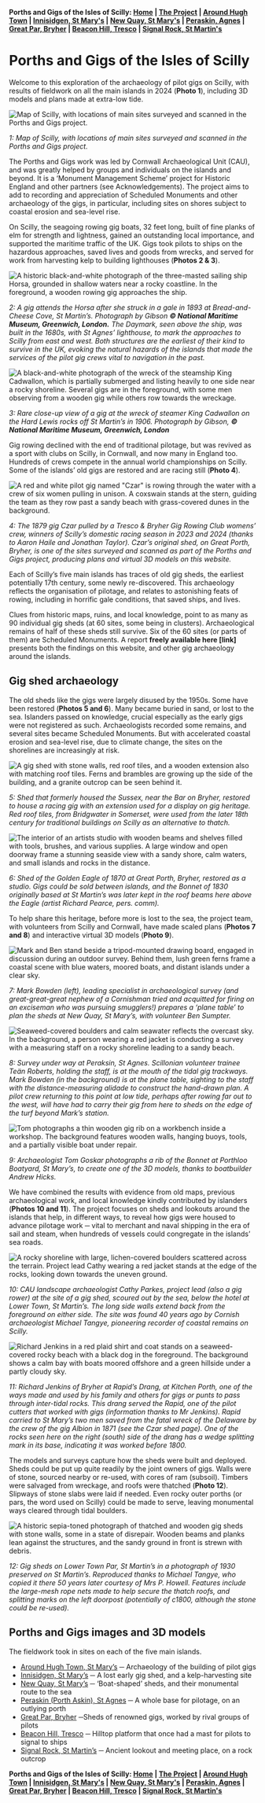 **Porths and Gigs of the Isles of Scilly: [Home](index.md) &#124; [The Project](project.md) &#124; [Around Hugh Town](around-hugh-town.md) &#124; [Innisidgen, St Mary's](innisidgen-st-marys.md) &#124; [New Quay, St Mary's](new-quay-st-marys.md) &#124; [Peraskin, Agnes](peraskin-st-agnes.md) &#124; [Great Par, Bryher](great-par-bryher.md) &#124; [Beacon Hill, Tresco](beacon-hill-tresco.md) &#124; [Signal Rock, St Martin's](signal-rock-st-martins.md)** 

# Porths and Gigs of the Isles of Scilly

Welcome to this exploration of the archaeology of pilot gigs on Scilly, with results of fieldwork on all the main islands in 2024 (**Photo 1**), including 3D models and plans made at extra-low tide. 

![Map of Scilly, with locations of main sites surveyed and scanned in the Porths and Gigs project.](website-images/Project-Page/1-location-map-for-website.jpg)

*1: Map of Scilly, with locations of main sites surveyed and scanned in the Porths and Gigs project.*

The Porths and Gigs work was led by Cornwall Archaeological Unit (CAU), and was greatly helped by groups and individuals on the islands and beyond. It is a ‘Monument Management Scheme’ project for Historic England and other partners (see Acknowledgements). The project aims to add to recording and appreciation of Scheduled Monuments and other archaeology of the gigs, in particular, including sites on shores subject to coastal erosion and sea-level rise.

On Scilly, the seagoing rowing gig boats, 32 feet long, built of fine planks of elm for strength and lightness, gained an outstanding local importance, and supported the maritime traffic of the UK. Gigs took pilots to ships on the hazardous approaches, saved lives and goods from wrecks, and served for work from harvesting kelp to building lighthouses (**Photos 2 & 3**).

![A historic black-and-white photograph of the three-masted sailing ship Horsa, grounded in shallow waters near a rocky coastline. In the foreground, a wooden rowing gig approaches the ship.](website-images/Project-Page/2-nmm-g14149-horsa.jpg)

*2: A gig attends the Horsa after she struck in a gale in 1893 at Bread-and-Cheese Cove, St Martin’s. Photograph by Gibson **© National Maritime Museum, Greenwich, London.**
The Daymark, seen above the ship, was built in the 1680s, with St Agnes’ lighthouse, to mark the approaches to Scilly from east and west. Both structures are the earliest of their kind to survive in the UK, evoking the natural hazards of the islands that made the services of the pilot gig crews vital to navigation in the past.*

![A black-and-white photograph of the wreck of the steamship King Cadwallon, which is partially submerged and listing heavily to one side near a rocky shoreline. Several gigs are in the foreground, with some men observing from a wooden gig while others row towards the wreckage.](website-images/Project-Page/3-nmm-p50786-king-cadwallon.jpg)

*3: Rare close-up view of a gig at the wreck of steamer King Cadwallon on the Hard Lewis rocks off St Martin’s in 1906. Photograph by Gibson, **© National Maritime Museum, Greenwich, London***

Gig rowing declined with the end of traditional pilotage, but was revived as a sport with clubs on Scilly, in Cornwall, and now many in England too. Hundreds of crews compete in the annual world championships on Scilly. Some of the islands’ old gigs are restored and are racing still (**Photo 4**).

![A red and white pilot gig named "Czar" is rowing through the water with a crew of six women pulling in unison. A coxswain stands at the stern, guiding the team as they row past a sandy beach with grass-covered dunes in the background.](website-images/Project-Page/4-czar-womens-crew.jpeg)

*4: The 1879 gig Czar pulled by a Tresco & Bryher Gig Rowing Club womens’ crew, winners of Scilly’s domestic racing season in 2023 and 2024 (thanks to Aaron Haile and Jonathan Taylor).
Czar’s original shed, on Great Porth, Bryher, is one of the sites surveyed and scanned as part of the Porths and Gigs project, producing plans and virtual 3D models on this website.*

Each of Scilly’s five main islands has traces of old gig sheds, the earliest potentially 17th century, some newly re-discovered. This archaeology reflects the organisation of pilotage, and relates to astonishing feats of rowing, including in horrific gale conditions, that saved ships, and lives. 

Clues from historic maps, ruins, and local knowledge, point to as many as 90 individual gig sheds (at 60 sites, some being in clusters). Archaeological remains of half of these sheds still survive. Six of the 60 sites (or parts of them) are Scheduled Monuments. A report **freely available here [link]** presents both the findings on this website, and other gig archaeology around the islands.

## Gig shed archaeology

The old sheds like the gigs were largely disused by the 1950s. Some have been restored (**Photos 5 and 6**). Many became buried in sand, or lost to the sea. Islanders passed on knowledge, crucial especially as the early gigs were not registered as such. Archaeologists recorded some remains, and several sites became Scheduled Monuments. But with accelerated coastal erosion and sea-level rise, due to climate change, the sites on the shorelines are increasingly at risk.

![A gig shed with stone walls, red roof tiles, and a wooden extension also with matching roof tiles. Ferns and brambles are growing up the side of the building, and a granite outcrop can be seen behind it.](website-images/Project-Page/5-bryher-sussex-gig-house-sept-2019.jpg)

*5: Shed that formerly housed the Sussex, near the Bar on Bryher, restored to house a racing gig with an extension used for a display on gig heritage. Red roof tiles, from Bridgwater in Somerset, were used from the later 18th century for traditional buildings on Scilly as an alternative to thatch.*

![The interior of an artists studio with wooden beams and shelves filled with tools, brushes, and various supplies. A large window and open doorway frame a stunning seaside view with a sandy shore, calm waters, and small islands and rocks in the distance.](website-images/Project-Page/6-eagle-house-2022.jpg)

*6: Shed of the Golden Eagle of 1870 at Great Porth, Bryher, restored as a studio. Gigs could be sold between islands, and the Bonnet of 1830 originally based at St Martin’s was later kept in the roof beams here above the Eagle (artist Richard Pearce, pers. comm).*

To help share this heritage, before more is lost to the sea, the project team, with volunteers from Scilly and Cornwall, have made scaled plans (**Photos 7 and 8**) and interactive virtual 3D models (**Photo 9**). 

![Mark and Ben stand beside a tripod-mounted drawing board, engaged in discussion during an outdoor survey. Behind them, lush green ferns frame a coastal scene with blue waters, moored boats, and distant islands under a clear sky.](website-images/Project-Page/7-survey-at-new-quay.jpg)

*7: Mark Bowden (left), leading specialist in archaeological survey (and great-great-great nephew of a Cornishman tried and acquitted for firing on an exciseman who was pursuing smugglers!) prepares a ‘plane table’ to plan the sheds at New Quay, St Mary’s, with volunteer Ben Sumpter.*

![Seaweed-covered boulders and calm seawater reflects the overcast sky. In the background, a person wearing a red jacket is conducting a survey with a measuring staff on a rocky shoreline leading to a sandy beach.](website-images/Project-Page/8-peraskin-n-drang.jpg)

*8: Survey under way at Peraksin, St Agnes. Scillonian volunteer trainee Teän Roberts, holding the staff, is at the mouth of the tidal gig trackways. Mark Bowden (in the background) is at the plane table, sighting to the staff with the distance-measuring alidade to construct the hand-drawn plan. A pilot crew returning to this point at low tide, perhaps after rowing far out to the west, will have had to carry their gig from here to sheds on the edge of the turf beyond Mark’s station.*

![Tom photographs a thin wooden gig rib on a workbench inside a workshop. The background features wooden walls, hanging buoys, tools, and a partially visible boat under repair.](website-images/Project-Page/9-tg-scanning-bonnet-rib.jpg)

*9: Archaeologist Tom Goskar photographs a rib of the Bonnet at Porthloo Boatyard, St Mary’s, to create one of the 3D models, thanks to boatbuilder Andrew Hicks.*

We have combined the results with evidence from old maps, previous archaeological work, and local knowledge kindly contributed by islanders (**Photos 10 and 11**).
The project focuses on sheds and lookouts around the islands that help, in different ways, to reveal how gigs were housed to advance pilotage work ─ vital to merchant and naval shipping in the era of sail and steam, when hundreds of vessels could congregate in the islands’ sea roads.

![A rocky shoreline with large, lichen-covered boulders scattered across the terrain. Project lead Cathy wearing a red jacket stands at the edge of the rocks, looking down towards the uneven ground.](website-images/Project-Page/10-lr-town-st-mts-2024-copy.jpg)

*10: CAU landscape archaeologist Cathy Parkes, project lead (also a gig rower) at the site of a gig shed, scoured out by the sea, below the hotel at Lower Town, St Martin’s. The long side walls extend back from the foreground on either side. The site was found 40 years ago by Cornish archaeologist Michael Tangye, pioneering recorder of coastal remains on Scilly.*

![Richard Jenkins in a red plaid shirt and coat stands on a seaweed-covered rocky beach with a black dog in the foreground. The background shows a calm bay with boats moored offshore and a green hillside under a partly cloudy sky.](website-images/Project-Page/11-bryher-drang-kitchen-porth-may-9-2024.jpg)

*11: Richard Jenkins of Bryher at Rapid’s Drang, at Kitchen Porth, one of the ways made and used by his family and others for gigs or punts to pass through inter-tidal rocks. This drang served the Rapid, one of the pilot cutters that worked with gigs (information thanks to Mr Jenkins). Rapid carried to St Mary’s two men saved from the fatal wreck of the Delaware by the crew of the gig Albion in 1871 (see the Czar shed page). One of the rocks seen here on the right (south) side of the drang has a wedge splitting mark in its base, indicating it was worked before 1800.*

The models and surveys capture how the sheds were built and deployed. Sheds could be put up quite readily by the joint owners of gigs. Walls were of stone, sourced nearby or re-used, with cores of ram (subsoil). Timbers were salvaged from wreckage, and roofs were thatched (**Photo 12**). Slipways of stone slabs were laid if needed. Even rocky outer porths (or pars, the word used on Scilly) could be made to serve, leaving monumental ways cleared through tidal boulders.

![A historic sepia-toned photograph of thatched and wooden gig sheds with stone walls, some in a state of disrepair. Wooden beams and planks lean against the structures, and the sandy ground in front is strewn with debris.](website-images/Project-Page/12-gig-sheds-lower-town-porth-st-martin-s-1930-mt-copy.jpg)

*12: Gig sheds on Lower Town Par, St Martin’s in a photograph of 1930 preserved on St Martin’s. Reproduced thanks to Michael Tangye, who copied it there 50 years later courtesy of Mrs P. Howell. Features include the large-mesh rope nets made to help secure the thatch roofs, and splitting marks on the left doorpost (potentially of c1800, although the stone could be re-used).*

## Porths and Gigs images and 3D models

The fieldwork took in sites on each of the five main islands.

* [Around Hugh Town, St Mary’s](around-hugh-town.md) ─ Archaeology of the building of pilot gigs
* [Innisidgen, St Mary’s](innisidgen-st-marys.md) ─ A lost early gig shed, and a kelp-harvesting site
* [New Quay, St Mary’s](new-quay-st-marys.md) ─ ‘Boat-shaped’ sheds, and their monumental route to the sea
* [Peraskin (Porth Askin), St Agnes](peraskin-st-agnes.md) ─ A whole base for pilotage, on an outlying porth
* [Great Par, Bryher](great-par-bryher.md) ─Sheds of renowned gigs, worked by rival groups of pilots
* [Beacon Hill, Tresco](beacon-hill-tresco.md) ─ Hilltop platform that once had a mast for pilots to signal to ships
* [Signal Rock, St Martin’s](signal-rock-st-martins.md) ─ Ancient lookout and meeting place, on a rock outcrop

**Porths and Gigs of the Isles of Scilly: [Home](index.md) &#124; [The Project](project.md) &#124; [Around Hugh Town](around-hugh-town.md) &#124; [Innisidgen, St Mary's](innisidgen-st-marys.md) &#124; [New Quay, St Mary's](new-quay-st-marys.md) &#124; [Peraskin, Agnes](peraskin-st-agnes.md) &#124; [Great Par, Bryher](great-par-bryher.md) &#124; [Beacon Hill, Tresco](beacon-hill-tresco.md) &#124; [Signal Rock, St Martin's](signal-rock-st-martins.md)** 
